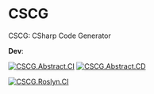 # CSCG
CSCG: CSharp Code Generator

**Dev**:

[![CSCG.Abstract.CI](https://github.com/AymenDaoudi/CSCG/actions/workflows/CSCG.Abstract.CI.yml/badge.svg?branch=main)](https://github.com/AymenDaoudi/CSCG/actions/workflows/CSCG.Abstract.CI.yml) [![CSCG.Abstract.CD](https://github.com/AymenDaoudi/CSCG/actions/workflows/CSCG.Abstract.CD.yml/badge.svg)](https://github.com/AymenDaoudi/CSCG/actions/workflows/CSCG.Abstract.CD.yml)

[![CSCG.Roslyn.CI](https://github.com/AymenDaoudi/CSCG/actions/workflows/CSCG.Roslyn.CI.yml/badge.svg)](https://github.com/AymenDaoudi/CSCG/actions/workflows/CSCG.Roslyn.CI.yml)
